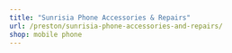 ```yaml
---
title: "Sunrisia Phone Accessories & Repairs"
url: /preston/sunrisia-phone-accessories-and-repairs/
shop: mobile phone
---
```


